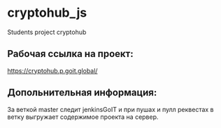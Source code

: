 # cryptohub_js

Students project cryptohub

## Рабочая ссылка на проект:

https://cryptohub.p.goit.global/

## Допольнительная информация:

За веткой master следит jenkinsGoIT и при пушах и пулл реквестах в ветку выгружает содержимое проекта на сервер.
